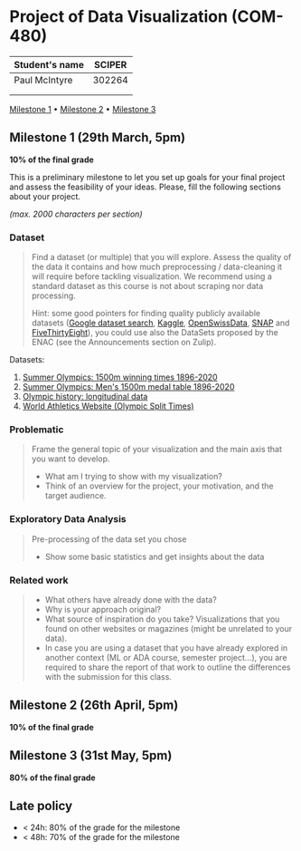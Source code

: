 # Project of Data Visualization (COM-480)

| Student's name | SCIPER |
| -------------- | ------ |
| Paul McIntyre | 302264 |
| | |
| | |

[Milestone 1](#milestone-1) • [Milestone 2](#milestone-2) • [Milestone 3](#milestone-3)

## Milestone 1 (29th March, 5pm)

**10% of the final grade**

This is a preliminary milestone to let you set up goals for your final project and assess the feasibility of your ideas.
Please, fill the following sections about your project.

*(max. 2000 characters per section)*

### Dataset

> Find a dataset (or multiple) that you will explore. Assess the quality of the data it contains and how much preprocessing / data-cleaning it will require before tackling visualization. We recommend using a standard dataset as this course is not about scraping nor data processing.
>
> Hint: some good pointers for finding quality publicly available datasets ([Google dataset search](https://datasetsearch.research.google.com/), [Kaggle](https://www.kaggle.com/datasets), [OpenSwissData](https://opendata.swiss/en/), [SNAP](https://snap.stanford.edu/data/) and [FiveThirtyEight](https://data.fivethirtyeight.com/)), you could use also the DataSets proposed by the ENAC (see the Announcements section on Zulip).

Datasets:
  1. [Summer Olympics: 1500m winning times 1896-2020](https://www.statista.com/statistics/1098589/olympics-1-500m-gold-medal-times-since-1896/)
  2. [Summer Olympics: Men's 1500m medal table 1896-2020](https://www.statista.com/statistics/1117683/olympics-mens-1-500m-medal-table-since-1896/)
  3. [Olympic history: longitudinal data](https://figshare.com/articles/dataset/Olympic_history_longitudinal_data_scraped_from_www_sports-reference_com/6121274)
  4. [World Athletics Website (Olympic Split Times)](https://worldathletics.org/competitions/olympic-games/the-xxxii-olympic-games-athletics-7132391/results/men/1500-metres/final/result)


### Problematic

> Frame the general topic of your visualization and the main axis that you want to develop.
> - What am I trying to show with my visualization?
> - Think of an overview for the project, your motivation, and the target audience.

### Exploratory Data Analysis

> Pre-processing of the data set you chose
> - Show some basic statistics and get insights about the data

### Related work


> - What others have already done with the data?
> - Why is your approach original?
> - What source of inspiration do you take? Visualizations that you found on other websites or magazines (might be unrelated to your data).
> - In case you are using a dataset that you have already explored in another context (ML or ADA course, semester project...), you are required to share the report of that work to outline the differences with the submission for this class.

## Milestone 2 (26th April, 5pm)

**10% of the final grade**


## Milestone 3 (31st May, 5pm)

**80% of the final grade**


## Late policy

- < 24h: 80% of the grade for the milestone
- < 48h: 70% of the grade for the milestone

